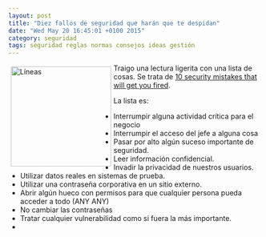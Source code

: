 ```yaml
---
layout: post
title: "Diez fallos de seguridad que harán que te despidan"
date: "Wed May 20 16:45:01 +0100 2015"
category: seguridad
tags: seguridad reglas normas consejos ideas gestión
---
```





<a href="https://www.flickr.com/photos/fernand0/8192874015/" title="Límites"><img src="https://farm9.staticflickr.com/8490/8192874015_419fd2f4ca_m.jpg" width="200"  alt="Líneas" style="float:left; margin:5px"></a>

Traigo una lectura ligerita con una lista de cosas. Se trata de [10 security mistakes that will get you fired](http://www.infoworld.com/article/2846758/security/10-it-security-mistakes-that-will-get-you-fired.html).

La lista es:

* Interrumpir alguna actividad crítica para el negocio
* Interrumpir el acceso del jefe a alguna cosa
* Pasar por alto algún suceso importante de seguridad.
* Leer información confidencial.
* Invadir la privacidad de nuestros usuarios.
* Utilizar datos reales en sistemas de prueba.
* Utilizar una contraseña corporativa en un sitio externo.
* Abrir algún hueco con permisos para que cualquier persona pueda acceder a todo (ANY ANY)
* No cambiar las contraseñas
* Tratar cualquier vulnerabilidad como si fuera la más importante.
* 
